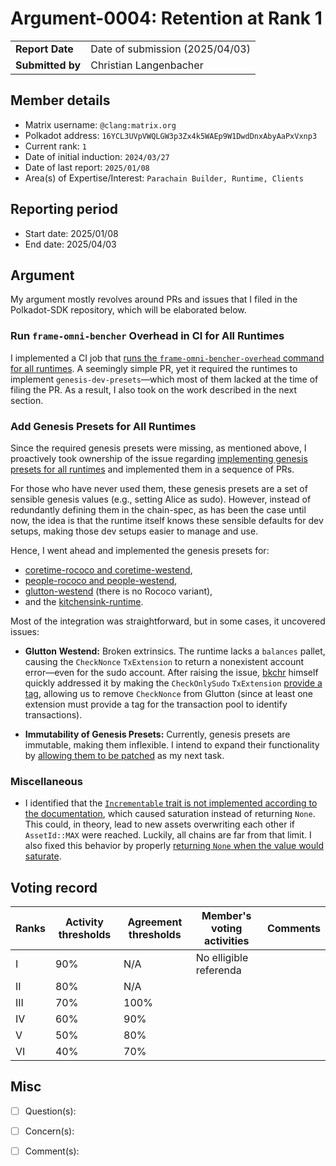 # Argument-0004: Retention at Rank 1

|                 |                                 |
| --------------- |---------------------------------|
| **Report Date** | Date of submission (2025/04/03) |
| **Submitted by**| Christian Langenbacher          |


## Member details

- Matrix username: `@clang:matrix.org`
- Polkadot address: `16YCL3UVpVWQLGW3p3Zx4k5WAEp9W1DwdDnxAbyAaPxVxnp3`
- Current rank: `1`
- Date of initial induction: `2024/03/27`
- Date of last report: `2025/01/08`
- Area(s) of Expertise/Interest: `Parachain Builder, Runtime, Clients`


## Reporting period

- Start date: 2025/01/08
- End date: 2025/04/03


## Argument
My argument mostly revolves around PRs and issues that I filed in the Polkadot-SDK repository, which will be elaborated below.

### Run `frame-omni-bencher` Overhead in CI for All Runtimes
I implemented a CI job that [runs the `frame-omni-bencher-overhead` command for all runtimes](https://github.com/paritytech/polkadot-sdk/pull/7459). A seemingly simple PR, yet it required the runtimes to implement `genesis-dev-presets`—which most of them lacked at the time of filing the PR. As a result, I also took on the work described in the next section.

### Add Genesis Presets for All Runtimes
Since the required genesis presets were missing, as mentioned above, I proactively took ownership of the issue regarding [implementing genesis presets for all runtimes](https://github.com/paritytech/polkadot-sdk/issues/5704) and implemented them in a sequence of PRs.

For those who have never used them, these genesis presets are a set of sensible genesis values (e.g., setting Alice as sudo). However, instead of redundantly defining them in the chain-spec, as has been the case until now, the idea is that the runtime itself knows these sensible defaults for dev setups, making those dev setups easier to manage and use.

Hence, I went ahead and implemented the genesis presets for:
- [coretime-rococo and coretime-westend](https://github.com/paritytech/polkadot-sdk/pull/7476),
- [people-rococo and people-westend](https://github.com/paritytech/polkadot-sdk/pull/7477),
- [glutton-westend](https://github.com/paritytech/polkadot-sdk/pull/7481) (there is no Rococo variant),
- and the [kitchensink-runtime](https://github.com/paritytech/polkadot-sdk/pull/7741).

Most of the integration was straightforward, but in some cases, it uncovered issues:

- **Glutton Westend:** Broken extrinsics. The runtime lacks a `balances` pallet, causing the `CheckNonce` `TxExtension` to return a nonexistent account error—even for the sudo account. After raising the issue, [bkchr](https://github.com/bkchr) himself quickly addressed it by making the `CheckOnlySudo` `TxExtension` [provide a tag](https://github.com/paritytech/polkadot-sdk/pull/7838), allowing us to remove `CheckNonce` from Glutton (since at least one extension must provide a tag for the transaction pool to identify transactions).

- **Immutability of Genesis Presets:** Currently, genesis presets are immutable, making them inflexible. I intend to expand their functionality by [allowing them to be patched](https://github.com/paritytech/polkadot-sdk/issues/7748) as my next task.

### Miscellaneous
- I identified that the [`Incrementable` trait is not implemented according to the documentation](https://github.com/paritytech/polkadot-sdk/issues/7845), which caused saturation instead of returning `None`. This could, in theory, lead to new assets overwriting each other if `AssetId::MAX` were reached. Luckily, all chains are far from that limit. I also fixed this behavior by properly [returning `None` when the value would saturate](https://github.com/paritytech/polkadot-sdk/pull/7846).

## Voting record

|  Ranks | Activity thresholds | Agreement thresholds | Member's voting activities | Comments |
|---|---|----------------------|----------------------------|---|
|I  |90%   | N/A                  | No elligible referenda     |  |
|II |80%   | N/A                  |                            |  |
|III|70%   | 100%                 |                            |  |
|IV |60%   | 90%                  |                            |  |
|V  |50%   | 80%                  |                            |  |
|VI |40%   | 70%                  |                            |  |


## Misc

- [ ] Question(s):

- [ ] Concern(s):

- [ ] Comment(s):
